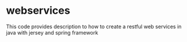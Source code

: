 # webservices
This code provides description to how to create a restful web services in java with jersey and spring framework
